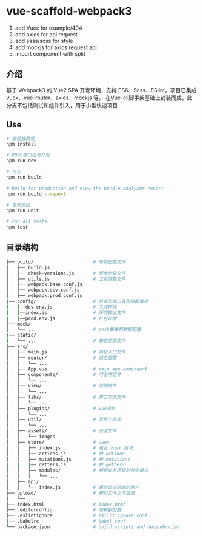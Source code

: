 # vue-scaffold-webpack3

1. add Vuex for example/404
3. add axios for api request
4. add sass/scss for style
5. add mockjs for axios request api
6. import component with split

## 介绍

基于 Webpack3 的 Vue2 SPA 开发环境，支持 ES6、Scss、ESlint，项目已集成 vuex、vue-router、axios、mockjs 等。
在Vue-cli脚手架基础上封装而成，此分支不包括测试和组件引入，用于小型快速项目

## Use

``` bash
# 安装依赖项
npm install

# 8080端口启动开发
npm run dev

# 打包
npm run build

# build for production and view the bundle analyzer report
npm run build --report

# 单元测试
npm run unit

# run all tests
npm test
```

## 目录结构

```bash
├── build/                      # 环境配置文件
│   ├── build.js
│   ├── check-versions.js       # 版本检查文件
│   ├── utils.js                # 工具函数文件
│   ├── webpack.base.conf.js
│   ├── webpack.dev.conf.js
│   ├── webpack.prod.conf.js
|—— config/                     # 目录及端口等常用配置项
|   |——dev.env.js               # 生成环境
|   |——index.js                 # 环境输出文件
|   |——prod.env.js              # 打包环境
├── mock/
│   └── ...                     # mock路由和数据配置
|—— static/                    
|   └── ...                     # 静态资源文件
├── src/
│   ├── main.js                 # 项目入口文件
│   ├── router/                 # 路由配置
│   │   └── ...
│   ├── App.vue                 # main app component
│   ├── components/             # 可复用组件
│   │   └── ...
│   ├── view/                   # 视图组件
│   │   └── ...
│   ├── libs/                   # 第三方库文件
│   │   └── ...
│   ├── plugins/                # Vue插件
│   │   └── ...
│   ├── util/                   # 常用工具库
│   │   └── ...
│   ├── assets/                 # 资源文件
│   │   └── images
│   ├── store/                  # vuex
│   │   ├── index.js            # 组合 vuex 模块
│   │   ├── actions.js          # 根 actions
│   │   ├── mutations.js        # 根 mutations
|   |   |—— getters.js          # 根 getters
│   │   ├── modules/            # 根据业务逻辑划分子模块
│   │   │   └── ...
│   ├── api/
│   │   └── index.js            # 最终请求后端的地方
├── upload/                     # 模拟文件上传目录
│   └── ...
├── index.html                  # index.html
├── .editorconfig               # 编辑器配置
├── .eslintignore               # eslint ignore conf
|—— .babelrc                    # babel conf
└── package.json                # build scripts and dependencies
```